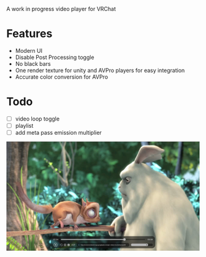 A work in progress video player for VRChat

# Features

- Modern UI
- Disable Post Processing toggle
- No black bars
- One render texture for unity and AVPro players for easy integration
- Accurate color conversion for AVPro

# Todo
- [ ] video loop toggle
- [ ] playlist
- [ ] add meta pass emission multiplier

![Preview](/Image~/Unity_lxj4VbQ3Gz.jpg)